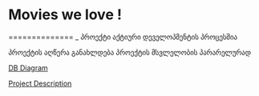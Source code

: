 ﻿# Movies we love !
==============
_ პროექტი აქტიური დეველოპმენტის პროცესშია

პროექტის აღწერა განახლდება პროექტის მსვლელობის პარარელურად 

[DB Diagram](https://raw.github.com/cstprojects/movies-we-love/master/ProjectDescription/Movies%20We%20Love-diagram.png)

[Project Description](https://github.com/cstprojects/movies-we-love/blob/master/ProjectDescription/Movies%20We%20Love-description.pdf?raw=true)